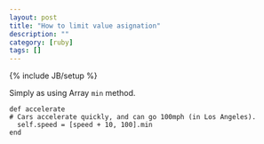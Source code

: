 ```yaml
---
layout: post
title: "How to limit value asignation"
description: ""
category: [ruby]
tags: []
---
```

{% include JB/setup %}


Simply as using Array `min` method.

    def accelerate
    # Cars accelerate quickly, and can go 100mph (in Los Angeles).
      self.speed = [speed + 10, 100].min
    end

